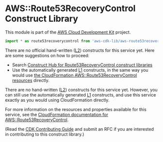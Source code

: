 # AWS::Route53RecoveryControl Construct Library


This module is part of the [AWS Cloud Development Kit](https://github.com/aws/aws-cdk) project.

```ts nofixture
import * as route53recoverycontrol from 'aws-cdk-lib/aws-route53recoverycontrol';
```

<!--BEGIN CFNONLY DISCLAIMER-->

There are no official hand-written ([L2](https://docs.aws.amazon.com/cdk/latest/guide/constructs.html#constructs_lib)) constructs for this service yet. Here are some suggestions on how to proceed:

- Search [Construct Hub for Route53RecoveryControl construct libraries](https://constructs.dev/search?q=route53recoverycontrol)
- Use the automatically generated [L1](https://docs.aws.amazon.com/cdk/latest/guide/constructs.html#constructs_l1_using) constructs, in the same way you would use [the CloudFormation AWS::Route53RecoveryControl resources](https://docs.aws.amazon.com/AWSCloudFormation/latest/UserGuide/AWS_Route53RecoveryControl.html) directly.


<!--BEGIN CFNONLY DISCLAIMER-->

There are no hand-written ([L2](https://docs.aws.amazon.com/cdk/latest/guide/constructs.html#constructs_lib)) constructs for this service yet. 
However, you can still use the automatically generated [L1](https://docs.aws.amazon.com/cdk/latest/guide/constructs.html#constructs_l1_using) constructs, and use this service exactly as you would using CloudFormation directly.

For more information on the resources and properties available for this service, see the [CloudFormation documentation for AWS::Route53RecoveryControl](https://docs.aws.amazon.com/AWSCloudFormation/latest/UserGuide/AWS_Route53RecoveryControl.html).

(Read the [CDK Contributing Guide](https://github.com/aws/aws-cdk/blob/main/CONTRIBUTING.md) and submit an RFC if you are interested in contributing to this construct library.)

<!--END CFNONLY DISCLAIMER-->
